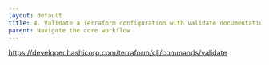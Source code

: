 ```yaml
---
layout: default
title: 4. Validate a Terraform configuration with validate documentation
parent: Navigate the core workflow
---
```



https://developer.hashicorp.com/terraform/cli/commands/validate